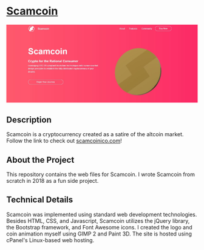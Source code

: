 # [Scamcoin](scamcoinico.com)


<p align="center">

  <img src="https://github.com/abewheel/Scamcoin/blob/master/scamcoinss.JPG" alt="Website screenshot"/>

</p>



## Description


Scamcoin is a cryptocurrency created as a satire of the altcoin market. Follow the link to check out [scamcoinico.com](scamcoinico.com)!


## About the Project


This repository contains the web files for Scamcoin. I wrote Scamcoin from scratch in 2018 as a fun side project.


## Technical Details


Scamcoin was implemented using standard web development technologies. Besides HTML, CSS, and Javascript, Scamcoin utilizes the jQuery library, the Bootstrap framework, and Font Awesome icons. I created the logo and coin animation myself using GIMP 2 and Paint 3D. The site is hosted using cPanel's Linux-based web hosting.
